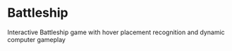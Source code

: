 # Battleship
Interactive Battleship game with hover placement recognition and dynamic computer gameplay
